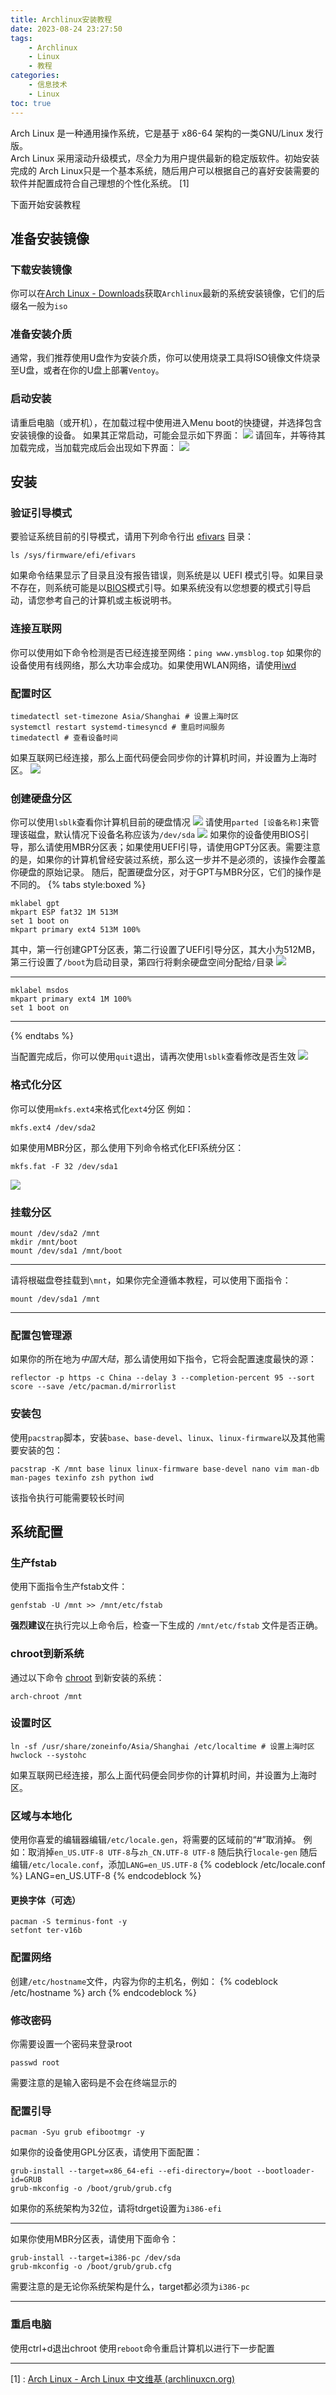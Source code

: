 ```yaml
---
title: Archlinux安装教程
date: 2023-08-24 23:27:50
tags:
    - Archlinux
    - Linux
    - 教程
categories:
    - 信息技术
    - Linux
toc: true
---  
```


Arch Linux 是一种通用操作系统，它是基于 x86-64 架构的一类GNU/Linux 发行版。  
Arch Linux 采用滚动升级模式，尽全力为用户提供最新的稳定版软件。初始安装完成的 Arch Linux只是一个基本系统，随后用户可以根据自己的喜好安装需要的软件并配置成符合自己理想的个性化系统。 [1]  

<!-- more -->  

下面开始安装教程  
## 准备安装镜像  

### 下载安装镜像

你可以在[Arch Linux - Downloads](https://archlinux.org/download/)获取`Archlinux`最新的系统安装镜像，它们的后缀名一般为`iso`

### 准备安装介质  

通常，我们推荐使用U盘作为安装介质，你可以使用烧录工具将ISO镜像文件烧录至U盘，或者在你的U盘上部署`Ventoy`。
### 启动安装  

请重启电脑（或开机），在加载过程中使用进入Menu boot的快捷键，并选择包含安装镜像的设备。
如果其正常启动，可能会显示如下界面：
![](https://file.yms.tdrweb.top/img/ymsblog/arch_installl/1.png)
请回车，并等待其加载完成，当加载完成后会出现如下界面：
![](https://file.yms.tdrweb.top/img/ymsblog/arch_installl/2.png)

## 安装

### 验证引导模式
要验证系统目前的引导模式，请用下列命令行出 [efivars](https://wiki.archlinuxcn.org/wiki/Unified_Extensible_Firmware_Interface#UEFI_%E5%8F%98%E9%87%8F "Unified Extensible Firmware Interface") 目录：
```shell
ls /sys/firmware/efi/efivars
```
如果命令结果显示了目录且没有报告错误，则系统是以 UEFI 模式引导。如果目录不存在，则系统可能是以[BIOS](https://zh.wikipedia.org/wiki/BIOS "zhwp:BIOS")模式引导。如果系统没有以您想要的模式引导启动，请您参考自己的计算机或主板说明书。

### 连接互联网

你可以使用如下命令检测是否已经连接至网络：`ping www.ymsblog.top`
如果你的设备使用有线网络，那么大功率会成功。如果使用WLAN网络，请使用[iwd](https://wiki.archlinuxcn.org/wiki/Iwd#iwctl)

### 配置时区

```shell
timedatectl set-timezone Asia/Shanghai # 设置上海时区
systemctl restart systemd-timesyncd # 重启时间服务
timedatectl # 查看设备时间
```
如果互联网已经连接，那么上面代码便会同步你的计算机时间，并设置为上海时区。
![](https://file.yms.tdrweb.top/img/ymsblog/arch_installl/3.png)

### 创建硬盘分区

你可以使用`lsblk`查看你计算机目前的硬盘情况
![](https://file.yms.tdrweb.top/img/ymsblog/arch_installl/4.png)
请使用`parted [设备名称]`来管理该磁盘，默认情况下设备名称应该为`/dev/sda`
![](https://file.yms.tdrweb.top/img/ymsblog/arch_installl/5.png)
如果你的设备使用BIOS引导，那么请使用MBR分区表；如果使用UEFI引导，请使用GPT分区表。需要注意的是，如果你的计算机曾经安装过系统，那么这一步并不是必须的，该操作会覆盖你硬盘的原始记录。
随后，配置硬盘分区，对于GPT与MBR分区，它们的操作是不同的。
{% tabs style:boxed %}
<!-- tab id:part_gpl title:GPL分区表 active -->
```shell
mklabel gpt
mkpart ESP fat32 1M 513M
set 1 boot on
mkpart primary ext4 513M 100%
```
其中，第一行创建GPT分区表，第二行设置了UEFI引导分区，其大小为512MB，第三行设置了`/boot`为启动目录，第四行将剩余硬盘空间分配给`/`目录
![](https://file.yms.tdrweb.top/img/ymsblog/arch_installl/6.png)

----

<!-- endtab -->
<!-- tab id:part_mbr title:MBR分区表 -->
```shell
mklabel msdos
mkpart primary ext4 1M 100%
set 1 boot on
```

----

<!-- endtab -->
{% endtabs %}



当配置完成后，你可以使用`quit`退出，请再次使用`lsblk`查看修改是否生效
![](https://file.yms.tdrweb.top/img/ymsblog/arch_installl/7.png)

### 格式化分区

你可以使用`mkfs.ext4`来格式化`ext4`分区
例如：
```shell
mkfs.ext4 /dev/sda2
```
如果使用MBR分区，那么使用下列命令格式化EFI系统分区：
```shell
mkfs.fat -F 32 /dev/sda1
```
![](https://file.yms.tdrweb.top/img/ymsblog/arch_installl/8.png)

### 挂载分区  


```shell
mount /dev/sda2 /mnt
mkdir /mnt/boot
mount /dev/sda1 /mnt/boot
```

----


请将根磁盘卷挂载到`\mnt`，如果你完全遵循本教程，可以使用下面指令：
```shell
mount /dev/sda1 /mnt
```

----



### 配置包管理源

如果你的所在地为*中国大陆*，那么请使用如下指令，它将会配置速度最快的源：
```shell
reflector -p https -c China --delay 3 --completion-percent 95 --sort score --save /etc/pacman.d/mirrorlist
```

### 安装包

使用`pacstrap`脚本，安装`base`、`base-devel`、`linux`、`linux-firmware`以及其他需要安装的包：
```shell
pacstrap -K /mnt base linux linux-firmware base-devel nano vim man-db man-pages texinfo zsh python iwd
```
该指令执行可能需要较长时间

## 系统配置

### 生产fstab

使用下面指令生产fstab文件：
```shell
genfstab -U /mnt >> /mnt/etc/fstab
```
**强烈建议**在执行完以上命令后，检查一下生成的 `/mnt/etc/fstab` 文件是否正确。

### chroot到新系统

通过以下命令 [chroot](https://wiki.archlinuxcn.org/wiki/Change_root "Change root") 到新安装的系统：
```shell
arch-chroot /mnt
```

### 设置时区  

```shell
ln -sf /usr/share/zoneinfo/Asia/Shanghai /etc/localtime # 设置上海时区
hwclock --systohc
```
如果互联网已经连接，那么上面代码便会同步你的计算机时间，并设置为上海时区。

### 区域与本地化

使用你喜爱的编辑器编辑`/etc/locale.gen`，将需要的区域前的“#”取消掉。
例如：取消掉`en_US.UTF-8 UTF-8`与`zh_CN.UTF-8 UTF-8`
随后执行`locale-gen`
随后编辑`/etc/locale.conf`，添加`LANG=en_US.UTF-8`
{% codeblock /etc/locale.conf %}
LANG=en_US.UTF-8
{% endcodeblock %}

#### 更换字体（可选）

```shell
pacman -S terminus-font -y 
setfont ter-v16b
```

### 配置网络

创建`/etc/hostname`文件，内容为你的主机名，例如：
{% codeblock /etc/hostname %}
arch
{% endcodeblock %}

### 修改密码

你需要设置一个密码来登录root
```shell
passwd root
```
需要注意的是输入密码是不会在终端显示的

### 配置引导

```shell
pacman -Syu grub efibootmgr -y
```


如果你的设备使用GPL分区表，请使用下面配置：
```shell
grub-install --target=x86_64-efi --efi-directory=/boot --bootloader-id=GRUB
grub-mkconfig -o /boot/grub/grub.cfg
```
如果你的系统架构为32位，请将tdrget设置为`i386-efi`

----

如果你使用MBR分区表，请使用下面命令：
```shell
grub-install --target=i386-pc /dev/sda
grub-mkconfig -o /boot/grub/grub.cfg
```
需要注意的是无论你系统架构是什么，target都必须为`i386-pc`

----


### 重启电脑

使用ctrl+d退出chroot
使用`reboot`命令重启计算机以进行下一步配置


----

[1] : [Arch Linux - Arch Linux 中文维基 (archlinuxcn.org)](https://wiki.archlinuxcn.org/wiki/Arch_Linux)
